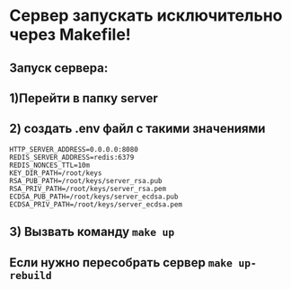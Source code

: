 # Сервер запускать исключительно через Makefile!
## Запуск сервера:
## 1)Перейти в папку server
## 2) создать .env файл с такими значениями
```
HTTP_SERVER_ADDRESS=0.0.0.0:8080
REDIS_SERVER_ADDRESS=redis:6379
REDIS_NONCES_TTL=10m
KEY_DIR_PATH=/root/keys
RSA_PUB_PATH=/root/keys/server_rsa.pub
RSA_PRIV_PATH=/root/keys/server_rsa.pem
ECDSA_PUB_PATH=/root/keys/server_ecdsa.pub
ECDSA_PRIV_PATH=/root/keys/server_ecdsa.pem
```
## 3) Вызвать команду ``` make up ```
## Если нужно пересобрать сервер ``` make up-rebuild ```
